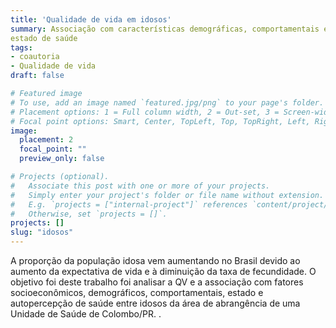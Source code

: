 ```yaml
---
title: 'Qualidade de vida em idosos'
summary: Associação com características demográficas, comportamentais e 
estado de saúde
tags:
- coautoria
- Qualidade de vida
draft: false

# Featured image
# To use, add an image named `featured.jpg/png` to your page's folder.
# Placement options: 1 = Full column width, 2 = Out-set, 3 = Screen-width
# Focal point options: Smart, Center, TopLeft, Top, TopRight, Left, Right, BottomLeft, Bottom, BottomRight
image:
  placement: 2
  focal_point: ""
  preview_only: false

# Projects (optional).
#   Associate this post with one or more of your projects.
#   Simply enter your project's folder or file name without extension.
#   E.g. `projects = ["internal-project"]` references `content/project/deep-learning/index.md`.
#   Otherwise, set `projects = []`.
projects: []
slug: "idosos"
---
```


A proporção da população idosa vem aumentando no Brasil devido ao aumento da
expectativa de vida e à diminuição da taxa de fecundidade. O objetivo foi
deste trabalho foi analisar a QV e a associação com fatores
socioeconômicos, demográficos, comportamentais, estado e autopercepção de saúde
entre idosos da área de abrangência de uma Unidade de Saúde de Colombo/PR.
.
